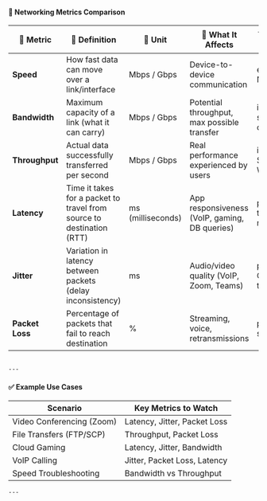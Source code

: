 
#### 📶 Networking Metrics Comparison

| 🧪 Metric       | 📘 Definition                                                                 | 📏 Unit              | 🎯 What It Affects                            | 🛠️ Tools to Measure              |
|----------------|--------------------------------------------------------------------------------|----------------------|-----------------------------------------------|----------------------------------|
| **Speed**       | How fast data can move over a link/interface                                 | Mbps / Gbps          | Device-to-device communication                | ethtool, NIC specs               |
| **Bandwidth**   | Maximum capacity of a link (what it can carry)                               | Mbps / Gbps          | Potential throughput, max possible transfer   | iperf, speedtest-cli             |
| **Throughput**  | Actual data successfully transferred per second                              | Mbps / Gbps          | Real performance experienced by users         | iperf, SNMP, Wireshark           |
| **Latency**     | Time it takes for a packet to travel from source to destination (RTT)        | ms (milliseconds)    | App responsiveness (VoIP, gaming, DB queries) | ping, traceroute, mtr            |
| **Jitter**      | Variation in latency between packets (delay inconsistency)                   | ms                   | Audio/video quality (VoIP, Zoom, Teams)       | ping, VoIP QoS test tools        |
| **Packet Loss** | Percentage of packets that fail to reach destination                         | %                    | Streaming, voice, retransmissions             | ping, iperf, smokeping           |
```

---
```
#### ✅ Example Use Cases

| Scenario                  | Key Metrics to Watch         |
| ------------------------- | ---------------------------- |
| Video Conferencing (Zoom) | Latency, Jitter, Packet Loss |
| File Transfers (FTP/SCP)  | Throughput, Packet Loss      |
| Cloud Gaming              | Latency, Jitter, Bandwidth   |
| VoIP Calling              | Jitter, Packet Loss, Latency |
| Speed Troubleshooting     | Bandwidth vs Throughput      |

```
---


